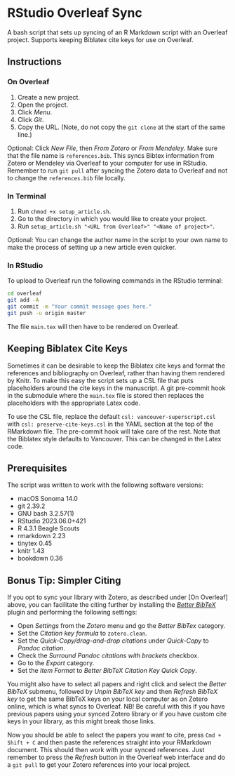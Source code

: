 # RStudio Overleaf Sync

A bash script that sets up syncing of an R Markdown script with an Overleaf project. Supports keeping Biblatex cite keys for use on Overleaf.

## Instructions

### On Overleaf

1. Create a new project.
2. Open the project.
3. Click *Menu*.
4. Click *Git*.
5. Copy the URL. (Note, do not copy the `git clone` at the start of the same line.)

Optional: Click *New File*, then *From Zotero* or *From Mendeley*. Make sure that the file name is `references.bib`. This syncs Bibtex information from Zotero or Mendeley via Overleaf to your computer for use in RStudio. Remember to run `git pull` after syncing the Zotero data to Overleaf and not to change the `references.bib` file locally.

### In Terminal

1. Run `chmod +x setup_article.sh`.
2. Go to the directory in which you would like to create your project.
3. Run `setup_article.sh "<URL from Overleaf>" "<Name of project>"`.

Optional: You can change the author name in the script to your own name to make the process of setting up a new article even quicker.

### In RStudio

To upload to Overleaf run the following commands in the RStudio terminal:

```bash
cd overleaf
git add -A
git commit -m "Your commit message goes here."
git push -u origin master
```

The file `main.tex` will then have to be rendered on Overleaf.

## Keeping Biblatex Cite Keys

Sometimes it can be desirable to keep the Biblatex cite keys and format the references and bibliography on Overleaf, rather than having them rendered by Knitr. To make this easy the script sets up a CSL file that puts placeholders around the cite keys in the manuscript. A git pre-commit hook in the submodule where the `main.tex` file is stored then replaces the placeholders with the appropriate Latex code.

To use the CSL file, replace the default `csl: vancouver-superscript.csl` with `csl: preserve-cite-keys.csl` in the YAML section at the top of the RMarkdown file. The pre-commit hook will take care of the rest. Note that the Biblatex style defaults to Vancouver. This can be changed in the Latex code.

## Prerequisites

The script was written to work with the following software versions:

- macOS Sonoma 14.0
- git 2.39.2
- GNU bash 3.2.57(1)
- RStudio 2023.06.0+421
- R 4.3.1 Beagle Scouts
- rmarkdown 2.23
- tinytex 0.45
- knitr 1.43
- bookdown 0.36

## Bonus Tip: Simpler Citing

If you opt to sync your library with Zotero, as described under [On Overleaf] above, you can facilitate the citing further by installing the [*Better BibTeX*](https://retorque.re/zotero-better-bibtex/) plugin and performing the following settings:

- Open *Settings* from the *Zotero* menu and go the *Better BibTex* category.
- Set the *Citation key formula* to `zotero.clean`.
- Set the *Quick-Copy/drag-and-drop citations* under *Quick-Copy* to *Pandoc citation*.
- Check the *Surround Pandoc citations with brackets* checkbox.
- Go to the *Export* category.
- Set the *Item Format* to *Better BibTeX Citation Key Quick Copy*.

You might also have to select all papers and right click and select the *Better BibTeX* submenu, followed by *Unpin BibTeX key* and then *Refresh BibTeX key* to get the same BibTeX keys on your local computer as on Zotero online, which is what syncs to Overleaf. NB! Be careful with this if you have previous papers using your synced Zotero library or if you have custom cite keys in your library, as this might break those links.

Now you should be able to select the papers you want to cite, press `Cmd + Shift + C` and then paste the references straight into your RMarkdown document. This should then work with your synced references. Just remember to press the *Refresh* button in the Overleaf web interface and do a `git pull` to get your Zotero references into your local project.
